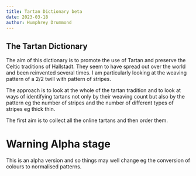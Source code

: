 ```yaml
---
title: Tartan Dictionary beta
date: 2023-03-18
author: Humphrey Drummond
---
```


## The Tartan Dictionary

The aim of this dictionary is to promote the use of Tartan and preserve the Celtic traditions of Hallstadt.  They seem to have spread out over the world and been reinvented several times.
I am particularly looking at the weaving pattern of a 2/2 twill with pattern of stripes.

The approach is to look at the whole of the tartan tradition and to look at ways of identifying tartans not only by their weaving count but also by the pattern eg the number of stripes and the number of different types of stripes eg thick thin. 

The first aim is to collect all the online tartans and then order them.

# Warning Alpha stage
This is an alpha version and so things may well change eg the conversion of colours to normalised patterns.